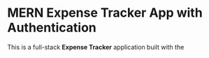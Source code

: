 #  MERN Expense Tracker App with Authentication
This is a full-stack **Expense Tracker** application built with the
